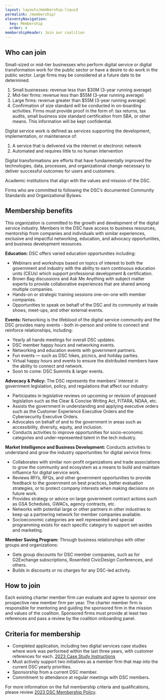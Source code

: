 ```yaml
---
layout: layouts/membership.liquid
permalink: /membership/
eleventyNavigation:
  key: Membership
  order: 4
membershipHeader: Join our coalition
---
```

## Who can join

Small-sized or mid-tier businesses who perform digital service or digital transformation work for the public sector or have a desire to do work in the public sector. Large firms may be considered at a future date to be determined.

1. Small businesses: revenue less than $30M (3-year running average)
2. Mid-tier firms: revenue less than $55M (3-year running average)
3. Large firms: revenue greater than $55M (3-year running average)
4. Confirmation of size standard will be conducted in on-boarding activities. Firms must provide proof in the form of: tax returns, tax audits, small business size standard certification from SBA, or other means. This information will be kept confidential.

Digital service work is defined as services supporting the development, implementation, or maintenance of:

1. A service that is delivered via the internet or electronic network
2. Automated and requires little to no human intervention

Digital transformations are efforts that have fundamentally improved the technologies, data, processes, and organizational change necessary to deliver successful outcomes for users and customers.

Academic institutions that align with the values and mission of the DSC.

Firms who are committed to following the DSC’s documented Community Standards and Organizational Bylaws.

## Membership benefits

This organization is committed to the growth and development of the digital service industry. Members in the DSC have access to business resources, mentorship from companies and individuals with similar experiences, exclusive and impactful networking, education, and advocacy opportunities, and business development resources.

**Education:**
DSC offers varied education opportunities including:

* Webinars and workshops based on topics of interest to both the government and industry with the ability to earn continuous education units (CEUs) which support professional development & certification.
* Brown Bag discussions and Ask Me Anything with subject matter experts to provide collaborative experiences that are shared among multiple companies.
* Hands-on or strategic training sessions one-on-one with member companies.
* Opportunities to speak on behalf of the DSC and its community at trade shows, meet-ups, and other external events.

**Events:**
Networking is the lifeblood of the digital service community and the DSC provides many events - both in-person and online to connect and reinforce relationships, including:

* Yearly all hands meetings for overall DSC updates.
* DSC member happy hours and networking events.
* Networking and education events with government partners.
* Fun events — such as DSC hikes, picnics, and holiday parties.
* Virtual happy hours and events to ensure the distributed members have the ability to connect and network.
* Soon to come: DSC Summits & larger events.

**Advocacy & Policy:**
The DSC represents the members' interest in government legislation, policy, and regulations that affect our industry:

* Participates in legislative reviews on upcoming or revision of proposed legislation such as the Clear & Concise Writing Act, FITARA, NDAA, etc.
* Assists the government in understanding and applying executive orders such as the Customer Experience Executive Orders and the Cybersecurity Executive Orders.
* Advocates on behalf of and to the government in areas such as accessibility, diversity, equity, and inclusion.
* Conducts activities to improve opportunities for socio-economic categories and under-represented talent in the tech industry.

**Market Intelligence and Business Development:**
Conducts activities to understand and grow the industry opportunities for digital service firms:

* Collaborates with similar non-profit organizations and trade associations to grow the community and ecosystem as a means to build and maintain influence for digital service work.
* Reviews RFI’s, RFQs, and other government opportunities to provide feedback to the government on best practices, better evaluation strategies, or to protect company interests when making decisions on future work.
* Provides strategy or advice on large government contract actions such as GSA Schedules, GWACs, agency contracts, etc.
* Networks with potential large or other partners in other industries to keep up a partnering network for member companies available.
* Socioeconomic categories are well represented and special programming exists for each specific category to support set-asides and marketing.

**Member Saving Program:**
Through business relationships with other groups and organizations:

* Gets group discounts for DSC member companies, such as for G2Exchange subscriptions, Rosenfeld CivicDesign Conferences, and others.
* Builds in discounts or no charges for any DSC-led activity.

## How to join

Each existing charter member firm can evaluate and agree to sponsor one prospective new member firm per year. The charter member firm is responsible for mentoring and guiding the sponsored firm in the mission and values of the coalition. Sponsored firms must provide at least two references and pass a review by the coalition onboarding panel.

## Criteria for membership

* Completed application, including two digital services case studies where work was performed within the last three years, with customer references for each. [2023 Case Study Instructions](/pdfs/Appendix-A-Case-Study-Instructions-2023.pdf)
* Must actively support two initiatives as a member firm that map into the current DSC yearly priorities.
* Sponsorship from a current DSC member.
* Commitment to attendance at regular meetings with DSC members.

For more information on the full membership criteria and qualifications, please review [2023 DSC Membership Policy](/pdfs/Membership-Policy-2023.pdf).